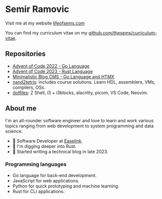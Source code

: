 <!--
**thesems/thesems** is a ✨ _special_ ✨ repository because its `README.md` (this file) appears on your GitHub profile.

Here are some ideas to get you started:

- 🔭 I’m currently working on ...
- 🌱 I’m currently learning ...
- 👯 I’m looking to collaborate on ...
- 🤔 I’m looking for help with ...
- 💬 Ask me about ...
- 📫 How to reach me: ...
- 😄 Pronouns: ...
- ⚡ Fun fact: ...
-->

# Semir Ramovic

Visit me at my website [lifeofsems.com](https://lifeofsems.com)

You can find my curriculum vitae on my [github.com/thesems/curriculum-vitae](https://github.com/thesems/curriculum-vitae/blob/main/main.pdf).

## Repositories

- [Advent of Code 2022 - Go Language](https://github.com/thesems/advent-of-code-2022-go-lang)
- [Advent of Code 2023 - Rust Language](https://github.com/thesems/advent-of-code-2023-rust)
- [Minimalistic Blog CMS - Go Language and HTMX](https://github.com/thesems/micro-blogger-golang)
- [nand2tetris](https://github.com/thesems/nand2tetris): includes course solutions. Learn HDL, assemblers, VMs, compilers, OSs.
- [dotfiles](https://github.com/thesems/.config): Z Shell, i3 + i3blocks, alacritty, picom, VS Code, Neovim.

## About me

I'm an all-rounder software engineer and love to learn and work various topics ranging from web development to system programming and data science.

- 👷 Software Developer at [Easelink](https://easelink.com).
- 🔭 I'm digging deeper into Rust.
- 📝 Started writing a technical blog in late 2023.

### Programming languages
- Go language for back-end development.
- JavaScript for web applications.
- Python for quick prototyping and machine learning.
- Rust for CLI applications.
